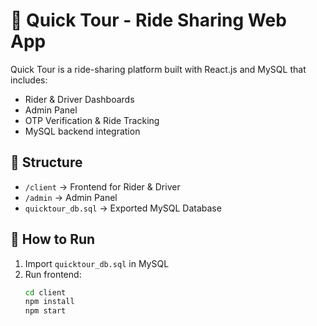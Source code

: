 # 🚖 Quick Tour - Ride Sharing Web App

Quick Tour is a ride-sharing platform built with React.js and MySQL that includes:
- Rider & Driver Dashboards
- Admin Panel
- OTP Verification & Ride Tracking
- MySQL backend integration

## 📁 Structure
- `/client` → Frontend for Rider & Driver
- `/admin` → Admin Panel
- `quicktour_db.sql` → Exported MySQL Database

## 🚀 How to Run
1. Import `quicktour_db.sql` in MySQL
2. Run frontend:
   ```bash
   cd client
   npm install
   npm start

